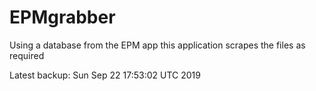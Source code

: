 # EPMgrabber
Using a database from the EPM app this application scrapes the files as required


Latest backup: Sun Sep 22 17:53:02 UTC 2019
